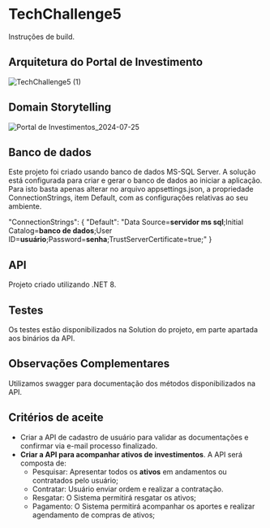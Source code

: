 # TechChallenge5

Instruções de build.

## Arquitetura do Portal de Investimento
![TechChallenge5 (1)](https://github.com/user-attachments/assets/9785952d-ccff-4847-aa32-e2b394396c1a)

## Domain Storytelling
![Portal de Investimentos_2024-07-25](https://github.com/user-attachments/assets/07b4f111-28b6-4de0-a78a-9203ff59d741)


## Banco de dados

Este projeto foi criado usando banco de dados MS-SQL Server.
A solução está configurada para criar e gerar o banco de dados ao iniciar a aplicação. Para isto basta apenas alterar no arquivo appsettings.json, a propriedade ConnectionStrings, item Default, com as configurações relativas ao seu ambiente.

"ConnectionStrings": {
  "Default": "Data Source=**servidor ms sql**;Initial Catalog=**banco de dados**;User ID=**usuário**;Password=**senha**;TrustServerCertificate=true;" 
}

## API

Projeto criado utilizando .NET 8.

## Testes
Os testes estão disponibilizados na Solution do projeto, em parte apartada aos binários da API.

## Observações Complementares

Utilizamos swagger para documentação dos métodos disponibilizados na API.

## Critérios de aceite

- Criar a API de cadastro de usuário para validar as documentações e confirmar via e-mail processo finalizado.
- **Criar a API para acompanhar ativos de investimentos**.
A API será composta de:
  - Pesquisar: Apresentar todos os **ativos** em andamentos ou contratados pelo usuário;
  - Contratar: Usuário enviar ordem e realizar a contratação.
  - Resgatar: O Sistema permitirá resgatar os ativos;
  - Pagamento: O Sistema permitirá acompanhar os aportes e realizar agendamento de compras de ativos;

